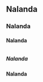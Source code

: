 # 
## Nalanda
### Nalanda
#### Nalanda
##### 
###### 
##### Nalanda
#### Nalanda
### 
## 
# 
##
###
####
#####
######
#####
####
###
##
#
##
###
####
#####
######
#####
####
###
##
#
